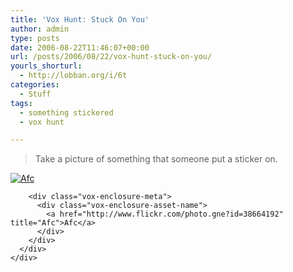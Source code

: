 ```yaml
---
title: 'Vox Hunt: Stuck On You'
author: admin
type: posts
date: 2006-08-22T11:46:07+00:00
url: /posts/2006/08/22/vox-hunt-stuck-on-you/
yourls_shorturl:
  - http://lobban.org/i/6t
categories:
  - Stuff
tags:
  - something stickered
  - vox hunt

---
```

> Take a picture of something that someone put a sticker on.

<div class="vox-enclosure vox-enclosure-center vox-enclosure-large vox-photo-enclosure">
  <div class="vox-enclosure-inner">
    <div class="vox-enclosure-list">
      <div class="vox-enclosure-item vox-photo-asset vox-last">
        <div class="vox-enclosure-image">
          <a href="http://www.flickr.com/photo.gne?id=38664192" title="Afc"><img alt="Afc" class="asset asset-image at-xid-6a01348743f8e2970c0133f423da6e970b" src="http://nonimage.typepad.com/.a/6a01348743f8e2970c0133f423da6e970b-320pi" /></a>
        </div>
        
        <div class="vox-enclosure-meta">
          <div class="vox-enclosure-asset-name">
            <a href="http://www.flickr.com/photo.gne?id=38664192" title="Afc">Afc</a>
          </div>
        </div>
      </div>
    </div>
  </div>
</div>